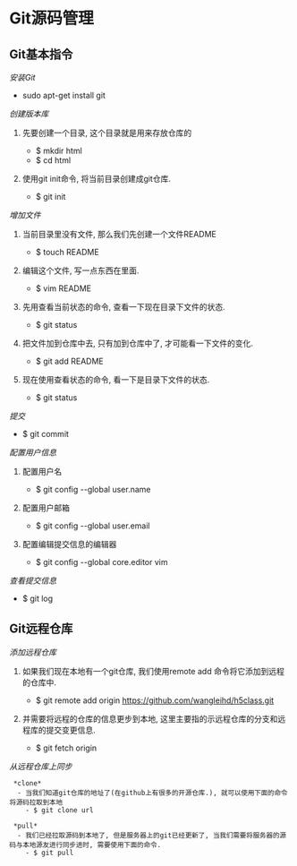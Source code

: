 # Git源码管理

## Git基本指令
*安装Git*
- sudo apt-get install git

*创建版本库*
 1. 先要创建一个目录, 这个目录就是用来存放仓库的
    - $ mkdir html
    - $ cd html
 
 2. 使用git init命令, 将当前目录创建成git仓库.
    - $ git init
    
 *增加文件*
  1. 当前目录里没有文件, 那么我们先创建一个文件README
     - $ touch README
  
  2. 编辑这个文件, 写一点东西在里面.
     - $ vim README
     
  3. 先用查看当前状态的命令, 查看一下现在目录下文件的状态.
     - $ git status
     
  4. 把文件加到仓库中去, 只有加到仓库中了, 才可能看一下文件的变化.
     - $ git add README
     
  5. 现在使用查看状态的命令, 看一下是目录下文件的状态.
     - $ git status
     
  *提交*
   - $ git commit
   
  *配置用户信息*
   1. 配置用户名
      - $ git config --global user.name
   
   2. 配置用户邮箱
      - $ git config --global user.email
      
   3. 配置编辑提交信息的编辑器
      - $ git config --global core.editor vim
   
  *查看提交信息*
   - $ git log
    
## Git远程仓库

  *添加远程仓库*
   1. 如果我们现在本地有一个git仓库, 我们使用remote add 命令将它添加到远程的仓库中.
      - $ git remote add origin https://github.com/wangleihd/h5class.git
      
   2. 并需要将远程的仓库的信息更步到本地, 这里主要指的示远程仓库的分支和远程库的提交变更信息.
      - $ git fetch origin
      
  *从远程仓库上同步*
  
     *clone*
      - 当我们知道git仓库的地址了(在github上有很多的开源仓库.), 就可以使用下面的命令将源码拉取到本地
        - $ git clone url
      
     *pull*
      - 我们已经拉取源码到本地了, 但是服务器上的git已经更新了, 当我们需要将服务器的源码与本地源友进行同步进时, 需要使用下面的命令.
        - $ git pull


